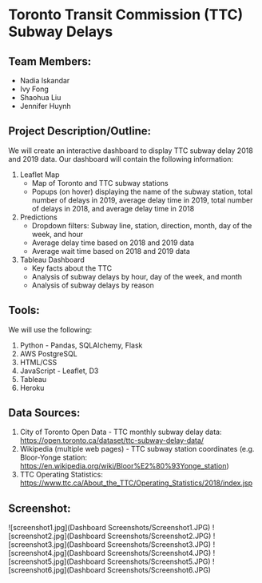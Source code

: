 # Toronto Transit Commission (TTC) Subway Delays

## **Team Members:**
- Nadia Iskandar
- Ivy Fong
- Shaohua Liu
- Jennifer Huynh

## **Project Description/Outline:**
We will create an interactive dashboard to display TTC subway delay 2018 and 2019 data. Our dashboard will contain the following information:

1.	Leaflet Map
	- Map of Toronto and TTC subway stations
	- Popups (on hover) displaying the name of the subway station, total number of delays in 2019, average delay time in 2019, total number of delays in 2018, and average delay time in 2018
2.	Predictions
	- Dropdown filters: Subway line, station, direction, month, day of the week, and hour
	- Average delay time based on 2018 and 2019 data
	- Average wait time based on 2018 and 2019 data
3.	Tableau Dashboard 
	- Key facts about the TTC
	- Analysis of subway delays by hour, day of the week, and month
	- Analysis of subway delays by reason

## **Tools:**
We will use the following:
1. Python - Pandas, SQLAlchemy, Flask
2. AWS PostgreSQL
3. HTML/CSS
4. JavaScript - Leaflet, D3
5. Tableau
6. Heroku

## **Data Sources:**
1.	City of Toronto Open Data - TTC monthly subway delay data: https://open.toronto.ca/dataset/ttc-subway-delay-data/
2.	Wikipedia (multiple web pages) - TTC subway station coordinates (e.g. Bloor-Yonge station: https://en.wikipedia.org/wiki/Bloor%E2%80%93Yonge_station)
3. 	TTC Operating Statistics: https://www.ttc.ca/About_the_TTC/Operating_Statistics/2018/index.jsp

## **Screenshot:**
![screenshot1.jpg](Dashboard Screenshots/Screenshot1.JPG)
![screenshot2.jpg](Dashboard Screenshots/Screenshot2.JPG)
![screenshot3.jpg](Dashboard Screenshots/Screenshot3.JPG)
![screenshot4.jpg](Dashboard Screenshots/Screenshot4.JPG)
![screenshot5.jpg](Dashboard Screenshots/Screenshot5.JPG)
![screenshot6.jpg](Dashboard Screenshots/Screenshot6.JPG)